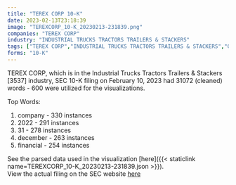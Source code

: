 ```yaml
---
title: "TEREX CORP 10-K"
date: 2023-02-13T23:18:39
image: "TEREXCORP_10-K_20230213-231839.png"
companies: "TEREX CORP"
industry: "INDUSTRIAL TRUCKS TRACTORS TRAILERS & STACKERS"
tags: ["TEREX CORP","INDUSTRIAL TRUCKS TRACTORS TRAILERS & STACKERS","02-10-2023","10-K"]
forms: "10-K"
---
```

TEREX CORP, which is in the Industrial Trucks Tractors Trailers & Stackers [3537] industry, SEC 10-K filing on February 10, 2023 had 31072 (cleaned) words - 600 were utilized for the visualizations.

Top Words:
1. company - 330 instances
2. 2022 - 291 instances
3. 31 - 278 instances
4. december - 263 instances
5. financial - 254 instances


See the parsed data used in the visualization [here]({{< staticlink name=TEREXCORP_10-K_20230213-231839.json >}}).  
View the actual filing on the SEC website [here](https://www.sec.gov/Archives/edgar/data/97216/0000097216-23-000012.txt)